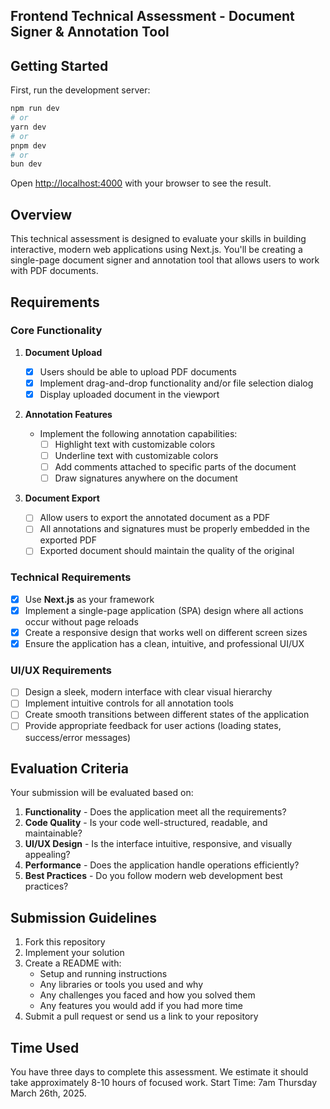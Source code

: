 ## Frontend Technical Assessment - Document Signer & Annotation Tool

## Getting Started

First, run the development server:

```bash
npm run dev
# or
yarn dev
# or
pnpm dev
# or
bun dev
```

Open [http://localhost:4000](http://localhost:4000) with your browser to see the result.

## Overview

This technical assessment is designed to evaluate your skills in building interactive, modern web applications using Next.js. You'll be creating a single-page document signer and annotation tool that allows users to work with PDF documents.

## Requirements

### Core Functionality

1. **Document Upload**

   - [x] Users should be able to upload PDF documents
   - [x] Implement drag-and-drop functionality and/or file selection dialog
   - [x] Display uploaded document in the viewport

2. **Annotation Features**

   - Implement the following annotation capabilities:
     - [ ] Highlight text with customizable colors
     - [ ] Underline text with customizable colors
     - [ ] Add comments attached to specific parts of the document
     - [ ] Draw signatures anywhere on the document

3. **Document Export**
   - [ ] Allow users to export the annotated document as a PDF
   - [ ] All annotations and signatures must be properly embedded in the exported PDF
   - [ ] Exported document should maintain the quality of the original

### Technical Requirements

- [x] Use **Next.js** as your framework
- [x] Implement a single-page application (SPA) design where all actions occur without page reloads
- [x] Create a responsive design that works well on different screen sizes
- [x] Ensure the application has a clean, intuitive, and professional UI/UX

### UI/UX Requirements

- [ ] Design a sleek, modern interface with clear visual hierarchy
- [ ] Implement intuitive controls for all annotation tools
- [ ] Create smooth transitions between different states of the application
- [ ] Provide appropriate feedback for user actions (loading states, success/error messages)

## Evaluation Criteria

Your submission will be evaluated based on:

1. **Functionality** - Does the application meet all the requirements?
2. **Code Quality** - Is your code well-structured, readable, and maintainable?
3. **UI/UX Design** - Is the interface intuitive, responsive, and visually appealing?
4. **Performance** - Does the application handle operations efficiently?
5. **Best Practices** - Do you follow modern web development best practices?

## Submission Guidelines

1. Fork this repository
2. Implement your solution
3. Create a README with:
   - Setup and running instructions
   - Any libraries or tools you used and why
   - Any challenges you faced and how you solved them
   - Any features you would add if you had more time
4. Submit a pull request or send us a link to your repository

## Time Used

You have three days to complete this assessment. We estimate it should take approximately 8-10 hours of focused work.
Start Time: 7am Thursday March 26th, 2025.
